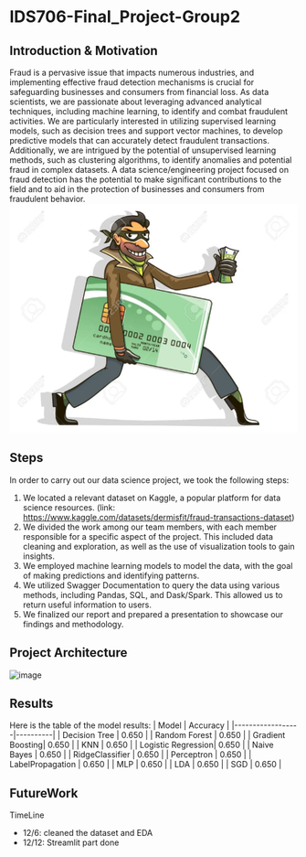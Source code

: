 # IDS706-Final_Project-Group2
## Introduction & Motivation
Fraud is a pervasive issue that impacts numerous industries, and implementing effective fraud detection mechanisms is crucial for safeguarding businesses and consumers from financial loss. As data scientists, we are passionate about leveraging advanced analytical techniques, including machine learning, to identify and combat fraudulent activities. We are particularly interested in utilizing supervised learning models, such as decision trees and support vector machines, to develop predictive models that can accurately detect fraudulent transactions. Additionally, we are intrigued by the potential of unsupervised learning methods, such as clustering algorithms, to identify anomalies and potential fraud in complex datasets. A data science/engineering project focused on fraud detection has the potential to make significant contributions to the field and to aid in the protection of businesses and consumers from fraudulent behavior.
<img src="https://github.com/belladu0201/Images_Beibei/blob/main/111.png" width="600" height="400">


## Steps
In order to carry out our data science project, we took the following steps:

1. We located a relevant dataset on Kaggle, a popular platform for data science resources. (link: https://www.kaggle.com/datasets/dermisfit/fraud-transactions-dataset)
2. We divided the work among our team members, with each member responsible for a specific aspect of the project. This included data cleaning and exploration, as well as the use of visualization tools to gain insights.
3. We employed machine learning models to model the data, with the goal of making predictions and identifying patterns.
4. We utilized Swagger Documentation to query the data using various methods, including Pandas, SQL, and Dask/Spark. This allowed us to return useful information to users.
5. We finalized our report and prepared a presentation to showcase our findings and methodology.

## Project Architecture
<img width="786" alt="image" src="https://user-images.githubusercontent.com/105465968/207503073-1de9a5a9-6f46-4541-ab30-42b4ca6b9517.png">


## Results
Here is the table of the model results:
| Model            | Accuracy |
|------------------|----------|
| Decision Tree    | 0.650    |
| Random Forest    | 0.650    |
| Gradient Boosting| 0.650    |
| KNN              | 0.650    |
| Logistic Regression| 0.650   |
| Naive Bayes      | 0.650    |
| RidgeClassifier  | 0.650    |
| Perceptron       | 0.650    |
| LabelPropagation | 0.650    |
| MLP              | 0.650    |
| LDA              | 0.650    |
| SGD              | 0.650    |



## FutureWork


TimeLine
- 12/6: cleaned the dataset and EDA
- 12/12: Streamlit part done
